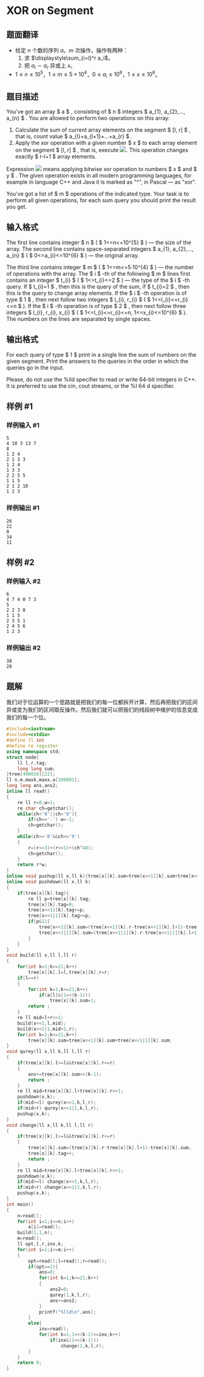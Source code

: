 # XOR on Segment

## 题面翻译

- 给定 $n$ 个数的序列 $a$。$m$ 次操作，操作有两种：
    1. 求 $\displaystyle\sum_{i=l}^r a_i$。
    2. 把 $a_l\sim a_r$ 异或上 $x$。
- $1\le n\le 10^5$，$1\le m\le 5\times 10^4$，$0\le a_i\le 10^6$，$1\le x\le 10^6$。

## 题目描述

You've got an array $ a $ , consisting of $ n $ integers $ a_{1}, a_{2},..., a_{n} $ . You are allowed to perform two operations on this array:

1. Calculate the sum of current array elements on the segment $ [l, r] $ , that is, count value $ a_{l}+a_{l+1}+...+a_{r} $ .
2. Apply the xor operation with a given number $ x $ to each array element on the segment $ [l, r] $ , that is, execute ![](https://cdn.luogu.com.cn/upload/vjudge_pic/CF242E/a6ed6800239445c652bf1618450a09b2fce8b86d.png). This operation changes exactly $ r-l+1 $ array elements.

Expression ![](https://cdn.luogu.com.cn/upload/vjudge_pic/CF242E/a0b0fe9e9428287337c0277ea02ca07fcf0a01a7.png) means applying bitwise xor operation to numbers $ x $ and $ y $ . The given operation exists in all modern programming languages, for example in language C++ and Java it is marked as "^", in Pascal — as "xor".

You've got a list of $ m $ operations of the indicated type. Your task is to perform all given operations, for each sum query you should print the result you get.

## 输入格式

The first line contains integer $ n $ ( $ 1<=n<=10^{5} $ ) — the size of the array. The second line contains space-separated integers $ a_{1}, a_{2},..., a_{n} $ ( $ 0<=a_{i}<=10^{6} $ ) — the original array.

The third line contains integer $ m $ ( $ 1<=m<=5·10^{4} $ ) — the number of operations with the array. The $ i $ -th of the following $ m $ lines first contains an integer $ t_{i} $ ( $ 1<=t_{i}<=2 $ ) — the type of the $ i $ -th query. If $ t_{i}=1 $ , then this is the query of the sum, if $ t_{i}=2 $ , then this is the query to change array elements. If the $ i $ -th operation is of type $ 1 $ , then next follow two integers $ l_{i}, r_{i} $ ( $ 1<=l_{i}<=r_{i}<=n $ ). If the $ i $ -th operation is of type $ 2 $ , then next follow three integers $ l_{i}, r_{i}, x_{i} $ ( $ 1<=l_{i}<=r_{i}<=n, 1<=x_{i}<=10^{6} $ ). The numbers on the lines are separated by single spaces.

## 输出格式

For each query of type $ 1 $ print in a single line the sum of numbers on the given segment. Print the answers to the queries in the order in which the queries go in the input.

Please, do not use the %lld specifier to read or write 64-bit integers in С++. It is preferred to use the cin, cout streams, or the %I 64 d specifier.

## 样例 #1

### 样例输入 #1

```
5
4 10 3 13 7
8
1 2 4
2 1 3 3
1 2 4
1 3 3
2 2 5 5
1 1 5
2 1 2 10
1 2 3
```

### 样例输出 #1

```
26
22
0
34
11
```

## 样例 #2

### 样例输入 #2

```
6
4 7 4 0 7 3
5
2 2 3 8
1 1 5
2 3 5 1
2 4 5 6
1 2 3
```

### 样例输出 #2

```
38
28
```

## 题解
我们对于位运算的一个思路就是把我们的每一位都拆开计算，然后再把我们的区间异或变为我们的区间取反操作。然后我们就可以把我们的线段树中维护的信息变成我们的每一个位。
```cpp
#include<iostream>
#include<cstdio>
#define ll int
#define re register
using namespace std;
struct node{
	ll l,r,tag;
	long long sum;
}tree[400010][22];
ll n,m,maxk,maxx,a[100001];
long long ans,ans2;
inline ll read()
{
	re ll r=0,w=1;
	re char ch=getchar();
	while(ch<'0'||ch>'9'){
		if(ch=='-') w=-1;
		ch=getchar();
	}
	while(ch>='0'&&ch<='9')
	{
		r=(r<<3)+(r<<1)+(ch^48);
		ch=getchar();
	}
	return r*w;
}
inline void pushup(ll x,ll k){tree[x][k].sum=tree[x<<1][k].sum+tree[x<<1|1][k].sum;}
inline void pushdown(ll x,ll k)
{
	if(tree[x][k].tag){
		re ll p=tree[x][k].tag;
		tree[x][k].tag=0;
		tree[x<<1][k].tag+=p;
		tree[x<<1|1][k].tag+=p;
		if(p&1){
			tree[x<<1][k].sum=(tree[x<<1][k].r-tree[x<<1][k].l+1)-tree[x<<1][k].sum;
			tree[x<<1|1][k].sum=(tree[x<<1|1][k].r-tree[x<<1|1][k].l+1)-tree[x<<1|1][k].sum;
		}
	}
}
void build(ll x,ll l,ll r)
{
	for(int k=1;k<=21;k++)
		tree[x][k].l=l,tree[x][k].r=r;
	if(l==r)
	{
		for(int k=1;k<=21;k++)
			if(a[l]&(1<<(k-1)))
				tree[x][k].sum=1;
		return ;
	}
	re ll mid=l+r>>1;
	build(x<<1,l,mid);
	build(x<<1|1,mid+1,r);
	for(int k=1;k<=21;k++)
		tree[x][k].sum=tree[x<<1][k].sum+tree[x<<1|1][k].sum;
}
void qurey(ll x,ll k,ll l,ll r)
{
	if(tree[x][k].l>=l&&tree[x][k].r<=r)
	{
		ans+=tree[x][k].sum<<(k-1);
		return ;
	}
	re ll mid=tree[x][k].l+tree[x][k].r>>1;
	pushdown(x,k);
	if(mid>=l) qurey(x<<1,k,l,r);
	if(mid<r) qurey(x<<1|1,k,l,r);
	pushup(x,k);
}
void change(ll x,ll k,ll l,ll r)
{
	if(tree[x][k].l>=l&&tree[x][k].r<=r)
	{
		tree[x][k].sum=(tree[x][k].r-tree[x][k].l+1)-tree[x][k].sum;
		tree[x][k].tag++;
		return ;
	}
	re ll mid=tree[x][k].l+tree[x][k].r>>1;
	pushdown(x,k);
	if(mid>=l) change(x<<1,k,l,r);
	if(mid<r) change(x<<1|1,k,l,r);
	pushup(x,k);
}
int main()
{
	n=read();
	for(int i=1;i<=n;i++)
		a[i]=read();
	build(1,1,n);
	m=read();
	ll opt,l,r,inx,k;
	for(int i=1;i<=m;i++)
	{
		opt=read();l=read();r=read();
		if(opt==1){
			ans=0;
			for(int k=1;k<=21;k++)
			{
				ans2=0;
				qurey(1,k,l,r);
				ans+=ans2;
			}
			printf("%lld\n",ans);
		}
		else{
			inx=read();
			for(int k=1;1<<(k-1)<=inx;k++)
				if(inx&(1<<(k-1)))
					change(1,k,l,r);
		}
	}
	return 0;
}
```